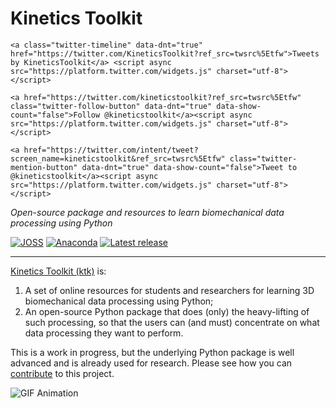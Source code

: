 # Kinetics Toolkit

```{margin}
<a class="twitter-timeline" data-dnt="true" href="https://twitter.com/KineticsToolkit?ref_src=twsrc%5Etfw">Tweets by KineticsToolkit</a> <script async src="https://platform.twitter.com/widgets.js" charset="utf-8"></script>

<a href="https://twitter.com/kineticstoolkit?ref_src=twsrc%5Etfw" class="twitter-follow-button" data-dnt="true" data-show-count="false">Follow @kineticstoolkit</a><script async src="https://platform.twitter.com/widgets.js" charset="utf-8"></script>

<a href="https://twitter.com/intent/tweet?screen_name=kineticstoolkit&ref_src=twsrc%5Etfw" class="twitter-mention-button" data-dnt="true" data-show-count="false">Tweet to @kineticstoolkit</a><script async src="https://platform.twitter.com/widgets.js" charset="utf-8"></script>

```

*Open-source package and resources to learn biomechanical data processing using Python*

[![JOSS](https://joss.theoj.org/papers/10.21105/joss.03714/status.svg)](https://doi.org/10.21105/joss.03714)
[![Anaconda](https://anaconda.org/conda-forge/kineticstoolkit/badges/version.svg)](https://anaconda.org/conda-forge/kineticstoolkit)
[![Latest release](https://anaconda.org/conda-forge/kineticstoolkit/badges/latest_release_date.svg)](https://anaconda.org/conda-forge/kineticstoolkit)

---

[Kinetics Toolkit (ktk)](https://kineticstoolkit.uqam.ca) is:

1. A set of online resources for students and researchers for learning 3D biomechanical data processing using Python;
2. An open-source Python package that does (only) the heavy-lifting of such processing, so that the users can (and must) concentrate on what data processing they want to perform.

This is a work in progress, but the underlying Python package is well advanced and is already used for research. Please see how you can [contribute](dev_contributing.md) to this project.

![GIF Animation](https://felixchenier.uqam.ca/wp-content/uploads/2020/05/Sample_ktk.Player_Wheelchair.gif)
